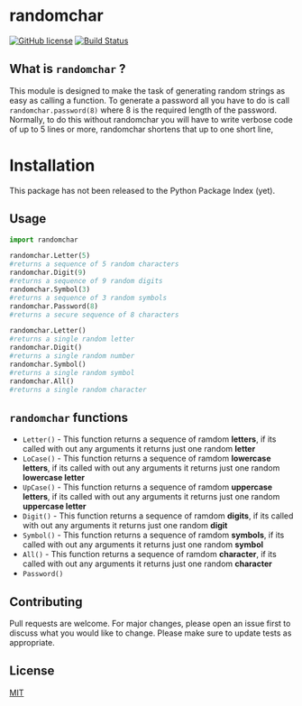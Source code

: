 # randomchar
[![GitHub license](https://img.shields.io/github/license/fr4nkl1n-1k3h/randomchar)](https://github.com/fr4nkl1n-1k3h/randomchar/blob/master/LICENSE.txt)
[![Build Status](https://travis-ci.org/fr4nkl1n-1k3h/randomchar.svg?branch=master)](https://travis-ci.org/fr4nkl1n-1k3h/randomchar)
## What is `randomchar` ?
This module is designed to make the task of generating random strings as easy as calling a function.
To generate a password all you have to do is call `randomchar.password(8)` where 8 is the required length of the password.
Normally, to do this without randomchar you will have to write verbose code of up to 5 lines or more, randomchar shortens that up to one short line,

# Installation
This package has not been released to the Python Package Index (yet).

## Usage
```python
import randomchar

randomchar.Letter(5)
#returns a sequence of 5 random characters
randomchar.Digit(9)
#returns a sequence of 9 random digits
randomchar.Symbol(3)
#returns a sequence of 3 random symbols
randomchar.Password(8)
#returns a secure sequence of 8 characters

randomchar.Letter()
#returns a single random letter
randomchar.Digit()
#returns a single random number
randomchar.Symbol()
#returns a single random symbol
randomchar.All()
#returns a single random character

```

## `randomchar` functions
* `Letter()` - This function returns a sequence of ramdom **letters**, if its called with out any arguments it returns just one random **letter**
* `LoCase()` - This function returns a sequence of ramdom **lowercase letters**, if its called with out any arguments it returns just one random **lowercase letter**
* `UpCase()` - This function returns a sequence of ramdom **uppercase letters**, if its called with out any arguments it returns just one random **uppercase letter**
* `Digit()` - This function returns a sequence of ramdom **digits**, if its called with out any arguments it returns just one random **digit**
* `Symbol()` - This function returns a sequence of ramdom **symbols**, if its called with out any arguments it returns just one random **symbol**
* `All()` - This function returns a sequence of ramdom **character**, if its called with out any arguments it returns just one random **character**
* `Password()`

## Contributing
Pull requests are welcome. For major changes, please open an issue first to discuss what you would like to change.
Please make sure to update tests as appropriate.

## License
[MIT](https://choosealicense.com/licences/mit/)
